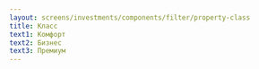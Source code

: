 ```yaml
---
layout: screens/investments/components/filter/property-class
title: Класс
text1: Комфорт
text2: Бизнес
text3: Премиум
---
```


